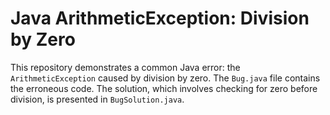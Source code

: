 # Java ArithmeticException: Division by Zero

This repository demonstrates a common Java error: the `ArithmeticException` caused by division by zero. The `Bug.java` file contains the erroneous code. The solution, which involves checking for zero before division, is presented in `BugSolution.java`.